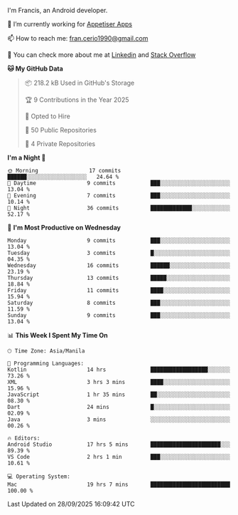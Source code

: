 
I'm Francis, an Android developer.

🔭 I’m currently working for [Appetiser Apps](http://appetiser.com.au)

📫 How to reach me: fran.cerio1990@gmail.com

👀 You can check more about me at [Linkedin](https://www.linkedin.com/in/francerio/) and [Stack Overflow](https://stackoverflow.com/users/1614267/fran-ceriu)



<!--START_SECTION:waka-->
**🐱 My GitHub Data** 

> 📦 218.2 kB Used in GitHub's Storage 
 > 
> 🏆 9 Contributions in the Year 2025
 > 
> 💼 Opted to Hire
 > 
> 📜 50 Public Repositories 
 > 
> 🔑 4 Private Repositories 
 > 
**I'm a Night 🦉** 

```text
🌞 Morning                17 commits          ██████░░░░░░░░░░░░░░░░░░░   24.64 % 
🌆 Daytime                9 commits           ███░░░░░░░░░░░░░░░░░░░░░░   13.04 % 
🌃 Evening                7 commits           ███░░░░░░░░░░░░░░░░░░░░░░   10.14 % 
🌙 Night                  36 commits          █████████████░░░░░░░░░░░░   52.17 % 
```
📅 **I'm Most Productive on Wednesday** 

```text
Monday                   9 commits           ███░░░░░░░░░░░░░░░░░░░░░░   13.04 % 
Tuesday                  3 commits           █░░░░░░░░░░░░░░░░░░░░░░░░   04.35 % 
Wednesday                16 commits          ██████░░░░░░░░░░░░░░░░░░░   23.19 % 
Thursday                 13 commits          █████░░░░░░░░░░░░░░░░░░░░   18.84 % 
Friday                   11 commits          ████░░░░░░░░░░░░░░░░░░░░░   15.94 % 
Saturday                 8 commits           ███░░░░░░░░░░░░░░░░░░░░░░   11.59 % 
Sunday                   9 commits           ███░░░░░░░░░░░░░░░░░░░░░░   13.04 % 
```


📊 **This Week I Spent My Time On** 

```text
🕑︎ Time Zone: Asia/Manila

💬 Programming Languages: 
Kotlin                   14 hrs              ██████████████████░░░░░░░   73.26 % 
XML                      3 hrs 3 mins        ████░░░░░░░░░░░░░░░░░░░░░   15.96 % 
JavaScript               1 hr 35 mins        ██░░░░░░░░░░░░░░░░░░░░░░░   08.30 % 
Dart                     24 mins             █░░░░░░░░░░░░░░░░░░░░░░░░   02.09 % 
Java                     3 mins              ░░░░░░░░░░░░░░░░░░░░░░░░░   00.26 % 

🔥 Editors: 
Android Studio           17 hrs 5 mins       ██████████████████████░░░   89.39 % 
VS Code                  2 hrs 1 min         ███░░░░░░░░░░░░░░░░░░░░░░   10.61 % 

💻 Operating System: 
Mac                      19 hrs 7 mins       █████████████████████████   100.00 % 
```


 Last Updated on 28/09/2025 16:09:42 UTC
<!--END_SECTION:waka-->

